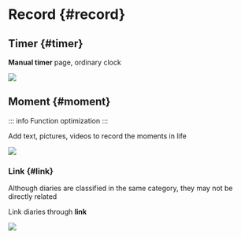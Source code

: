 # Record {#record}

## Timer {#timer}

**Manual timer** page, ordinary clock

![](https://cdn.jsdelivr.net/gh/shion-app/docs/src/public/assets/en/record/timer.png)

## Moment {#moment}

::: info Function optimization 
:::

Add text, pictures, videos to record the moments in life

![](https://cdn.jsdelivr.net/gh/shion-app/docs/src/public/assets/en/record/moment.png)

### Link {#link}

Although diaries are classified in the same category, they may not be directly related

Link diaries through **link**

![](https://cdn.jsdelivr.net/gh/shion-app/docs/src/public/assets/en/record/link.png)
